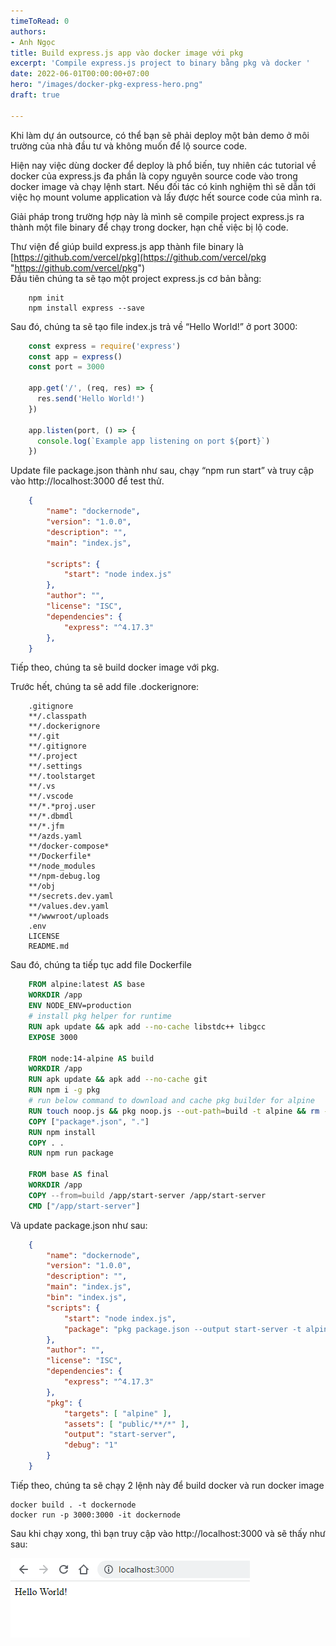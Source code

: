 ```yaml
---
timeToRead: 0
authors:
- Anh Ngọc
title: Build express.js app vào docker image với pkg
excerpt: 'Compile express.js project to binary bằng pkg và docker '
date: 2022-06-01T00:00:00+07:00
hero: "/images/docker-pkg-express-hero.png"
draft: true

---
```

Khi làm dự án outsource, có thể bạn sẽ phải deploy một bản demo ở môi trường của nhà đầu tư và không muốn để lộ source code.

  
Hiện nay việc dùng docker để deploy là phổ biến, tuy nhiên các tutorial về docker của express.js đa phần là copy nguyên source code vào trong docker image và chạy lệnh start. Nếu đối tác có kinh nghiệm thì sẽ dẫn tới việc họ mount volume application và lấy được hết source code của mình ra.

  
Giải pháp trong trường hợp này là mình sẽ compile project express.js ra thành một file binary để chạy trong docker, hạn chế việc bị lộ code.

  
Thư viện để giúp build express.js app thành file binary là [https://github.com/vercel/pkg](https://github.com/vercel/pkg "https://github.com/vercel/pkg")  
Đầu tiên chúng ta sẽ tạo một project express.js cơ bản bằng:

        npm init
        npm install express --save

Sau đó, chúng ta sẽ tạo file index.js trả về “Hello World!” ở port 3000:

```js
    const express = require('express')
    const app = express()
    const port = 3000
    
    app.get('/', (req, res) => {
      res.send('Hello World!')
    })
    
    app.listen(port, () => {
      console.log(`Example app listening on port ${port}`)
    })
```

Update file package.json thành như sau, chạy “npm run start” và truy cập vào http://localhost:3000 để test thử.

```json
    {
    	"name": "dockernode",
    	"version": "1.0.0",
    	"description": "",
    	"main": "index.js",
    
    	"scripts": {
    		"start": "node index.js"
    	},
    	"author": "",
    	"license": "ISC",
    	"dependencies": {
    		"express": "^4.17.3"
    	},
    }
```

Tiếp theo, chúng ta sẽ build docker image với pkg.

  
Trước hết, chúng ta sẽ add file .dockerignore:

```.gitignore
    .gitignore
    **/.classpath
    **/.dockerignore
    **/.git
    **/.gitignore
    **/.project
    **/.settings
    **/.toolstarget
    **/.vs
    **/.vscode
    **/*.*proj.user
    **/*.dbmdl
    **/*.jfm
    **/azds.yaml
    **/docker-compose*
    **/Dockerfile*
    **/node_modules
    **/npm-debug.log
    **/obj
    **/secrets.dev.yaml
    **/values.dev.yaml
    **/wwwroot/uploads
    .env
    LICENSE
    README.md
```

Sau đó, chúng ta tiếp tục add file Dockerfile

```DockerFile
    FROM alpine:latest AS base
    WORKDIR /app
    ENV NODE_ENV=production
    # install pkg helper for runtime
    RUN apk update && apk add --no-cache libstdc++ libgcc
    EXPOSE 3000
    
    FROM node:14-alpine AS build
    WORKDIR /app
    RUN apk update && apk add --no-cache git
    RUN npm i -g pkg
    # run below command to download and cache pkg builder for alpine
    RUN touch noop.js && pkg noop.js --out-path=build -t alpine && rm -rf build && rm noop.js
    COPY ["package*.json", "."] 
    RUN npm install
    COPY . .
    RUN npm run package
    
    FROM base AS final
    WORKDIR /app
    COPY --from=build /app/start-server /app/start-server
    CMD ["/app/start-server"]
```

Và update package.json như sau:

```json
    {
    	"name": "dockernode",
    	"version": "1.0.0",
    	"description": "",
    	"main": "index.js",
        "bin": "index.js",
    	"scripts": {
    		"start": "node index.js",
    		"package": "pkg package.json --output start-server -t alpine"
    	},
    	"author": "",
    	"license": "ISC",
    	"dependencies": {
    		"express": "^4.17.3"
    	},
    	"pkg": {
    		"targets": [ "alpine" ],
    		"assets": [ "public/**/*" ],
    		"output": "start-server",
    		"debug": "1"
    	}
    }
```

Tiếp theo, chúng ta sẽ chạy 2 lệnh này để build docker và run docker image

    docker build . -t dockernode
    docker run -p 3000:3000 -it dockernode

Sau khi chạy xong, thì bạn truy cập vào http://localhost:3000 và sẽ thấy như sau:

![](/images/docker-pkg-express-js.png)